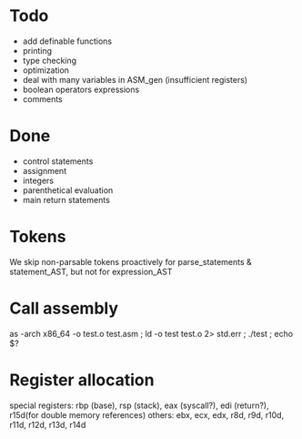 # Todo
- add definable functions
- printing
- type checking
- optimization
- deal with many variables in ASM_gen (insufficient registers)
- boolean operators expressions
- comments

# Done
- control statements
- assignment
- integers
- parenthetical evaluation
- main return statements


# Tokens
We skip non-parsable tokens proactively for parse_statements & statement_AST, but not for expression_AST


# Call assembly
as -arch x86_64 -o test.o test.asm ;
ld -o test test.o 2> std.err ; ./test ; echo $?

# Register allocation
special registers: rbp (base), rsp (stack), eax (syscall?), edi (return?), r15d(for double memory references)
others: ebx, ecx, edx, r8d, r9d, r10d, r11d, r12d, r13d, r14d